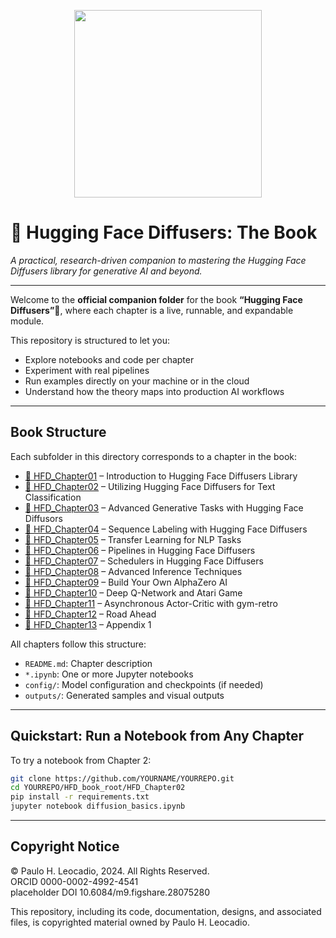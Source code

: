 <p align="center"> 
<img src="https://raw.githubusercontent.com/huggingface/diffusers/77aadfee6a891ab9fcfb780f87c693f7a5beeb8e/docs/source/imgs/diffusers_library.jpg" width="300px">
</p>

# 📘 Hugging Face Diffusers: The Book

_A practical, research-driven companion to mastering the Hugging Face Diffusers library for generative AI and beyond._

---

Welcome to the **official companion folder** for the book **“Hugging Face Diffusers”**🤗, where each chapter is a live, runnable, and expandable module.

This repository is structured to let you:

-  Explore notebooks and code per chapter  
-  Experiment with real pipelines  
-  Run examples directly on your machine or in the cloud  
-  Understand how the theory maps into production AI workflows  

---

##  Book Structure

Each subfolder in this directory corresponds to a chapter in the book:

- [📁 HFD_Chapter01](./HFD_Chapter01) – Introduction to Hugging Face Diffusers Library  
- [📁 HFD_Chapter02](./HFD_Chapter02) – Utilizing Hugging Face Diffusers for Text Classification  
- [📁 HFD_Chapter03](./HFD_Chapter03) – Advanced Generative Tasks with Hugging Face Diffusors  
- [📁 HFD_Chapter04](./HFD_Chapter04) – Sequence Labeling with Hugging Face Diffusers  
- [📁 HFD_Chapter05](./HFD_Chapter05) – Transfer Learning for NLP Tasks  
- [📁 HFD_Chapter06](./HFD_Chapter06) – Pipelines in Hugging Face Diffusers  
- [📁 HFD_Chapter07](./HFD_Chapter07) – Schedulers in Hugging Face Diffusers
- [📁 HFD_Chapter08](./HFD_Chapter08) – Advanced Inference Techniques  
- [📁 HFD_Chapter09](./HFD_Chapter09) – Build Your Own AlphaZero AI  
- [📁 HFD_Chapter10](./HFD_Chapter10) – Deep Q-Network and Atari Game  
- [📁 HFD_Chapter11](./HFD_Chapter11) – Asynchronous Actor-Critic with gym-retro  
- [📁 HFD_Chapter12](./HFD_Chapter12) – Road Ahead  
- [📁 HFD_Chapter13](./HFD_Appendix1) – Appendix 1  


All chapters follow this structure:

- `README.md`: Chapter description  
- `*.ipynb`: One or more Jupyter notebooks  
- `config/`: Model configuration and checkpoints (if needed)  
- `outputs/`: Generated samples and visual outputs  

---

##  Quickstart: Run a Notebook from Any Chapter

To try a notebook from Chapter 2:

```bash
git clone https://github.com/YOURNAME/YOURREPO.git
cd YOURREPO/HFD_book_root/HFD_Chapter02
pip install -r requirements.txt
jupyter notebook diffusion_basics.ipynb
```

---

## Copyright Notice
© Paulo H. Leocadio, 2024. All Rights Reserved.  
ORCID 0000-0002-4992-4541  
placeholder DOI 10.6084/m9.figshare.28075280


This repository, including its code, documentation, designs, and associated files, is copyrighted material owned by Paulo H. Leocadio.
